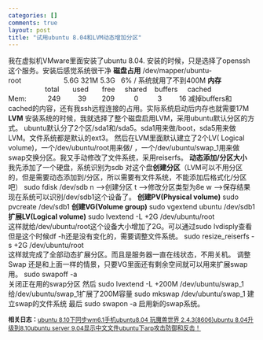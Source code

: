 ```yaml
--- 
categories: []
comments: true
layout: post
title: "试用ubuntu 8.04和LVM动态增加分区"
---
```

我在虚拟机VMware里面安装了ubuntu 8.04.
安装的时候，只是选择了openssh这个服务。安装后感觉系统很干净
<strong>磁盘占用</strong>
/dev/mapper/ubuntu-root                      5.6G 321M 5.3G   6% /
系统就用了不到400M
<strong>内存</strong>
                   total       used       free     shared    buffers     cached<br>
Mem:           249         39        209          0          3         16
减掉buffers和cached的内容，还有我ssh远程连接的占用。实际系统启动后内存也就需要17M
<strong>LVM</strong>
安装系统的时候，我就选择了整个磁盘启用LVM，采用ubuntu默认分区的方式。
ubuntu默认分了2个区/sda1和/sda5。sda1用来做/boot，sda5用来做LVM。文件系统都是默认的ext3。
然后在LVM里面默认建立了2个LV( Logical volume)，一个/dev/ubuntu/root用来做/ ，一个/dev/ubuntu/swap_1用来做swap交换分区。我又手动修改了文件系统，采用reiserfs。
<strong>动态添加/分区大小</strong>
我先添加了一个硬盘，系统识别为sdb
对这个盘<strong>创建分区</strong>（LVM可以不用分区的，但是需要动态添加到/分区，所以需要有文件系统，不能添加后格式化/分区吧）
sudo fdisk /dev/sdb
n -->创建分区
t -->修改分区类型为8e
w -->保存结果
现在系统可以识别/dev/sdb1这个设备了。
<strong>创建PV(Physical volume)</strong>
sudo pvcreate /dev/sdb1
<strong>创建VG(Volume group)</strong>
sudo vgextend ubuntu /dev/sdb1
<strong>扩展LV(Logical volume)</strong>
sudo lvextend -L +2G /dev/ubuntu/root<br>
这样就给/dev/ubuntu/root这个设备大小增加了2G。可以通过sudo lvdisply查看
但是这个时候df -h还是没有变化的，需要调整文件系统。
sudo resize_reiserfs -s +2G /dev/ubuntu/root<br>
这样就完成了全部动态扩展分区。而且是服务器一直在线状态，不用关机。
调整Swap
还是和上面一样的情景，只要VG里面还有剩余空间就可以用来扩展swap用。
sudo swapoff -a<br>
关闭正在用的swap分区
然后
sudo lvextend -L +200M /dev/ubuntu/swap_1
给/dev/ubuntu/swap_1扩展了200M容量
sudo mkswap /dev/ubuntu/swap_1
建立swap的文件系统
最后
sudo swapon -a
启用新的swap系统。<div id="related_log" style="font-size:12px">
<b>相关日志：</b><a href="http://xinlogs.com/post/18">ubuntu 8.10下同步wm6.1手机</a><a href="http://xinlogs.com/wow-on-ubuntu-linux">ubuntu8.04 玩魔兽世界 2.4.3(8606)</a><a href="http://xinlogs.com/post/19">ubuntu 8.04升级到8.10</a><a href="http://xinlogs.com/post/7">ubuntu server 9.04显示中文文件</a><a href="http://xinlogs.com/post/20">ubuntu下arp攻击防御和反击！</a>
</div>

